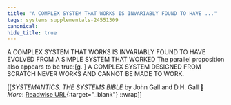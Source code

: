 ```yaml
---
title: "A COMPLEX SYSTEM THAT WORKS IS INVARIABLY FOUND TO HAVE ..."
tags: systems supplementals-24551309
canonical: 
hide_title: true
---
```


A COMPLEX SYSTEM THAT WORKS IS INVARIABLY FOUND TO HAVE EVOLVED FROM A SIMPLE SYSTEM THAT WORKED The parallel proposition also appears to be true:[g. ] A COMPLEX SYSTEM DESIGNED FROM SCRATCH NEVER WORKS AND CANNOT BE MADE TO WORK.


[[<cite>_SYSTEMANTICS. THE SYSTEMS BIBLE_</cite> by John Gall and D.H. Gall 📕<br>
_More_: [Readwise URL](https://readwise.io/open/478841264){:target="_blank"}
::wrap]]